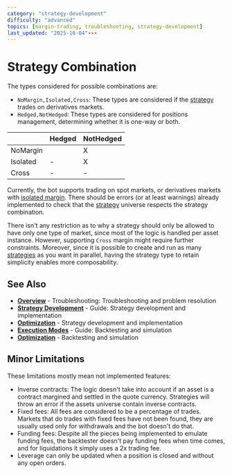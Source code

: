 ```yaml
---
category: "strategy-development"
difficulty: "advanced"
topics: [margin-trading, troubleshooting, strategy-development]
last_updated: "2025-10-04"---
---
```


# Strategy Combination

The types considered for possible combinations are:

- `NoMargin,Isolated,Cross`: These types are considered if the [strategy](../guides/../guides/strategy-development.md) trades on derivatives markets.
- `Hedged,NotHedged`: These types are considered for positions management, determining whether it is one-way or both.

|          | Hedged | NotHedged |
| -------- | ------ | --------- |
| NoMargin |        | X         |
| Isolated | -      | X         |
| Cross    | -      | -         |

Currently, the bot supports trading on spot markets, or derivatives markets with [isolated margin](../guides/[strategy](../guides/../guides/strategy-development.md)-development.md#margin-modes). There should be errors (or at least warnings) already implemented to check that the [strategy](../guides/../guides/strategy-development.md) universe respects the strategy combination. 

There isn't any restriction as to why a strategy should only be allowed to have only one type of market, since most of the logic is handled per asset instance. However, supporting `Cross` margin might require further constraints. Moreover, since it is possible to create and run as many [strategies](../guides/../guides/strategy-development.md) as you want in parallel, having the strategy type to retain simplicity enables more composability.


## See Also

- **[Overview](../troubleshooting/index.md)** - Troubleshooting: Troubleshooting and problem resolution
- **[Strategy Development](../guides/../guides/strategy-development.md)** - Guide: Strategy development and implementation
- **[Optimization](../optimization.md)** - Strategy development and implementation
- **[Execution Modes](../guides/execution-modes.md)** - Guide: Backtesting and simulation
- **[Optimization](../optimization.md)** - Backtesting and simulation

## Minor Limitations
These limitations mostly mean not implemented features:
- Inverse contracts: The logic doesn't take into account if an asset is a contract margined and settled in the quote currency. Strategies will throw an error if the assets universe contain inverse contracts.
- Fixed fees: All fees are considered to be a percentage of trades. Markets that do trades with fixed fees have not been found, they are usually used only for withdrawals and the bot doesn't do that.
- Funding fees: Despite all the pieces being implemented to emulate funding fees, the backtester doesn't pay funding fees when time comes, and for liquidations it simply uses a 2x trading fee.
- Leverage can only be updated when a position is closed and without any open orders.
